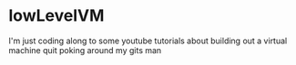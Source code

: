 # lowLevelVM
I'm just coding along to some youtube tutorials about building out a virtual machine quit poking around my gits man
